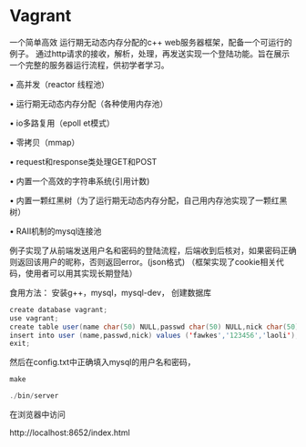 # Vagrant
一个简单高效 运行期无动态内存分配的c++ web服务器框架，配备一个可运行的例子。
通过http请求的接收，解析，处理，再发送实现一个登陆功能。旨在展示一个完整的服务器运行流程，供初学者学习。

• 高并发（reactor 线程池）

• 运行期无动态内存分配（各种使用内存池）

• io多路复用（epoll et模式）

• 零拷贝（mmap）

• request和response类处理GET和POST

• 内置一个高效的字符串系统(引用计数)

• 内置一颗红黑树（为了运行期无动态内存分配，自己用内存池实现了一颗红黑树）

• RAII机制的mysql连接池



例子实现了从前端发送用户名和密码的登陆流程，后端收到后核对，如果密码正确则返回该用户的昵称，否则返回error。(json格式)
（框架实现了cookie相关代码，使用者可以用其实现长期登陆）

食用方法：
安装g++，mysql，mysql-dev，
创建数据库

```JAVA
create database vagrant;
use vagrant;
create table user(name char(50) NULL,passwd char(50) NULL,nick char(50) NULL);
insert into user (name,passwd,nick) values ('fawkes','123456','laoli');
exit;
```

然后在config.txt中正确填入mysql的用户名和密码，

```JAVA
make

./bin/server
```

在浏览器中访问

http://localhost:8652/index.html

